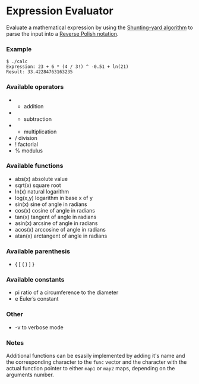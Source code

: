 # Expression Evaluator
Evaluate a mathematical expression by using the [Shunting-yard algorithm](https://en.wikipedia.org/wiki/Shunting-yard_algorithm) to parse the input into a [Reverse Polish notation](https://en.wikipedia.org/wiki/Reverse_Polish_notation).

### Example

```
$ ./calc
Expression: 23 + 6 * (4 / 3!) ^ -0.51 + ln(21)
Result: 33.42284763163235
```

### Available operators
+ + addition
+ - subtraction
+ * multiplication
+ / division
+ ! factorial
+ % modulus

### Available functions
+ abs(x) absolute value
+ sqrt(x) square root
+ ln(x) natural logarithm
+ log(x,y) logarithm in base x of y
+ sin(x) sine of angle in radians
+ cos(x) cosine of angle in radians
+ tan(x) tangent of angle in radians
+ asin(x) arcsine of angle in radians
+ acos(x) arccosine of angle in radians
+ atan(x) arctangent of angle in radians

### Available parenthesis
+ { [ ( ) ] }

### Available constants
+ pi ratio of a circumference to the diameter
+ e Euler’s constant

### Other
+ -v to verbose mode

### Notes

Additional functions can be esasily implemented by adding it's name and the corresponding character to the ```func``` vector and the character with the actual function pointer to either ```map1``` or ```map2``` maps, depending on the arguments number.
